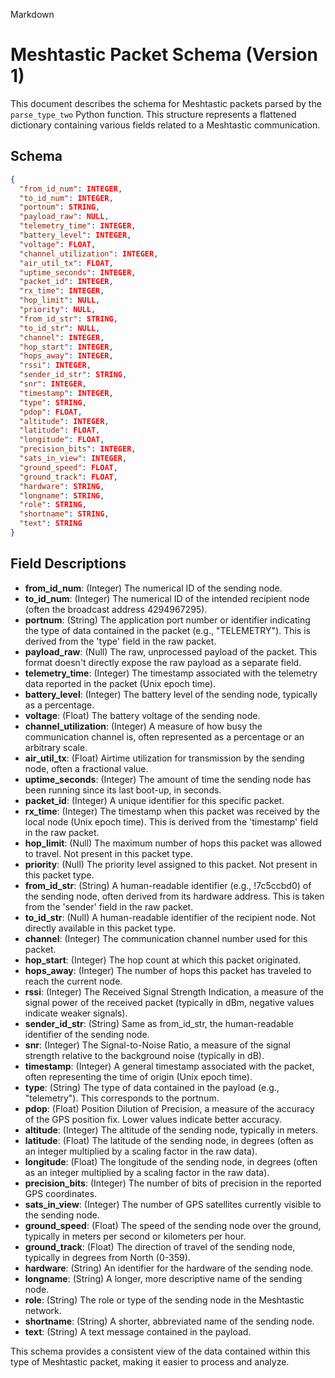 Markdown

# Meshtastic Packet Schema (Version 1)

This document describes the schema for Meshtastic packets parsed by the `parse_type_two` Python function. This structure represents a flattened dictionary containing various fields related to a Meshtastic communication.

## Schema

```json
{
  "from_id_num": INTEGER,
  "to_id_num": INTEGER,
  "portnum": STRING,
  "payload_raw": NULL,
  "telemetry_time": INTEGER,
  "battery_level": INTEGER,
  "voltage": FLOAT,
  "channel_utilization": INTEGER,
  "air_util_tx": FLOAT,
  "uptime_seconds": INTEGER,
  "packet_id": INTEGER,
  "rx_time": INTEGER,
  "hop_limit": NULL,
  "priority": NULL,
  "from_id_str": STRING,
  "to_id_str": NULL,
  "channel": INTEGER,
  "hop_start": INTEGER,
  "hops_away": INTEGER,
  "rssi": INTEGER,
  "sender_id_str": STRING,
  "snr": INTEGER,
  "timestamp": INTEGER,
  "type": STRING,
  "pdop": FLOAT,
  "altitude": INTEGER,
  "latitude": FLOAT,
  "longitude": FLOAT,
  "precision_bits": INTEGER,
  "sats_in_view": INTEGER,
  "ground_speed": FLOAT,
  "ground_track": FLOAT,
  "hardware": STRING,
  "longname": STRING,
  "role": STRING,
  "shortname": STRING,
  "text": STRING
}
```

## **Field Descriptions**

- **from_id_num**: (Integer) The numerical ID of the sending node.
- **to_id_num**: (Integer) The numerical ID of the intended recipient node (often the broadcast address 4294967295).
- **portnum**: (String) The application port number or identifier indicating the type of data contained in the packet (e.g., "TELEMETRY"). This is derived from the 'type' field in the raw packet.
- **payload_raw**: (Null) The raw, unprocessed payload of the packet. This format doesn't directly expose the raw payload as a separate field.
- **telemetry_time**: (Integer) The timestamp associated with the telemetry data reported in the packet (Unix epoch time).
- **battery_level**: (Integer) The battery level of the sending node, typically as a percentage.
- **voltage**: (Float) The battery voltage of the sending node.
- **channel_utilization**: (Integer) A measure of how busy the communication channel is, often represented as a percentage or an arbitrary scale.
- **air_util_tx**: (Float) Airtime utilization for transmission by the sending node, often a fractional value.
- **uptime_seconds**: (Integer) The amount of time the sending node has been running since its last boot-up, in seconds.
- **packet_id**: (Integer) A unique identifier for this specific packet.
- **rx_time**: (Integer) The timestamp when this packet was received by the local node (Unix epoch time). This is derived from the 'timestamp' field in the raw packet.
- **hop_limit**: (Null) The maximum number of hops this packet was allowed to travel. Not present in this packet type.
- **priority**: (Null) The priority level assigned to this packet. Not present in this packet type.
- **from_id_str**: (String) A human-readable identifier (e.g., !7c5ccbd0) of the sending node, often derived from its hardware address. This is taken from the 'sender' field in the raw packet.
- **to_id_str**: (Null) A human-readable identifier of the recipient node. Not directly available in this packet type.
- **channel**: (Integer) The communication channel number used for this packet.
- **hop_start**: (Integer) The hop count at which this packet originated.
- **hops_away**: (Integer) The number of hops this packet has traveled to reach the current node.
- **rssi**: (Integer) The Received Signal Strength Indication, a measure of the signal power of the received packet (typically in dBm, negative values indicate weaker signals).
- **sender_id_str**: (String) Same as from_id_str, the human-readable identifier of the sending node.
- **snr**: (Integer) The Signal-to-Noise Ratio, a measure of the signal strength relative to the background noise (typically in dB).
- **timestamp**: (Integer) A general timestamp associated with the packet, often representing the time of origin (Unix epoch time).
- **type**: (String) The type of data contained in the payload (e.g., "telemetry"). This corresponds to the portnum.
- **pdop**: (Float) Position Dilution of Precision, a measure of the accuracy of the GPS position fix. Lower values indicate better accuracy.
- **altitude**: (Integer) The altitude of the sending node, typically in meters.
- **latitude**: (Float) The latitude of the sending node, in degrees (often as an integer multiplied by a scaling factor in the raw data).
- **longitude**: (Float) The longitude of the sending node, in degrees (often as an integer multiplied by a scaling factor in the raw data).
- **precision_bits**: (Integer) The number of bits of precision in the reported GPS coordinates.
- **sats_in_view**: (Integer) The number of GPS satellites currently visible to the sending node.
- **ground_speed**: (Float) The speed of the sending node over the ground, typically in meters per second or kilometers per hour.
- **ground_track**: (Float) The direction of travel of the sending node, typically in degrees from North (0-359).
- **hardware**: (String) An identifier for the hardware of the sending node.
- **longname**: (String) A longer, more descriptive name of the sending node.
- **role**: (String) The role or type of the sending node in the Meshtastic network.
- **shortname**: (String) A shorter, abbreviated name of the sending node.
- **text**: (String) A text message contained in the payload.

This schema provides a consistent view of the data contained within this type of Meshtastic packet, making it easier to process and analyze.
